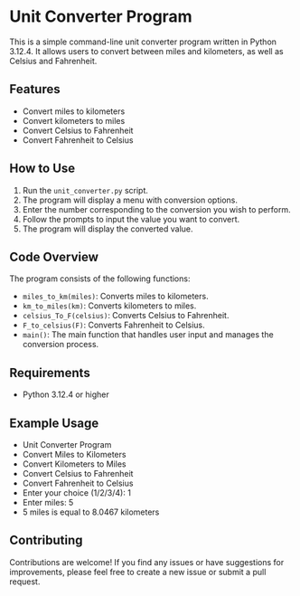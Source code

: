 # Unit Converter Program

This is a simple command-line unit converter program written in Python 3.12.4. It allows users to convert between miles and kilometers, as well as Celsius and Fahrenheit.

## Features

- Convert miles to kilometers
- Convert kilometers to miles
- Convert Celsius to Fahrenheit
- Convert Fahrenheit to Celsius

## How to Use

1. Run the `unit_converter.py` script.
2. The program will display a menu with conversion options.
3. Enter the number corresponding to the conversion you wish to perform.
4. Follow the prompts to input the value you want to convert.
5. The program will display the converted value.

## Code Overview

The program consists of the following functions:

- `miles_to_km(miles)`: Converts miles to kilometers.
- `km_to_miles(km)`: Converts kilometers to miles.
- `celsius_To_F(celsius)`: Converts Celsius to Fahrenheit.
- `F_to_celsius(F)`: Converts Fahrenheit to Celsius.
- `main()`: The main function that handles user input and manages the conversion process.

## Requirements

- Python 3.12.4 or higher

## Example Usage
- Unit Converter Program
- Convert Miles to Kilometers
- Convert Kilometers to Miles
- Convert Celsius to Fahrenheit
- Convert Fahrenheit to Celsius
- Enter your choice (1/2/3/4): 1
- Enter miles: 5
- 5 miles is equal to 8.0467 kilometers

## Contributing

Contributions are welcome! If you find any issues or have suggestions for improvements, please feel free to create a new issue or submit a pull request.
